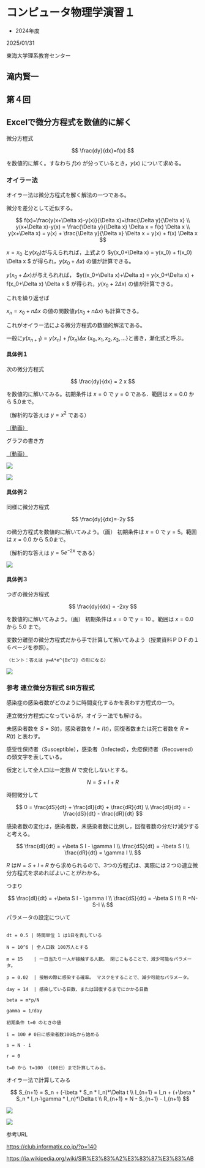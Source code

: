 # コンピュータ物理学演習１

- 2024年度

2025/01/31

東海大学理系教育センター

滝内賢一
---


## 第４回

## Excelで微分方程式を数値的に解く

微分方程式

$$
\frac{dy}{dx}=f(x)
$$

を数値的に解く。すなわち $f(x)$ が分っているとき，$y(x)$ について求める。

### オイラー法

オイラー法は微分方程式を解く解法の一つである。

微分を差分として近似する。

$$
f(x)=\frac{y(x+\Delta x)-y(x)}{\Delta x}=\frac{\Delta y}{\Delta x} \\
y(x+\Delta x)-y(x) = \frac{\Delta y}{\Delta x} \Delta x = f(x) \Delta x \\
y(x+\Delta x) = y(x) + \frac{\Delta y}{\Delta x} \Delta x = y(x) + f(x) \Delta x
$$

$x=x_0$ と$y(x_0)$が与えられれば，上式より
$y(x_0+\Delta x) = y(x_0) + f(x_0) \Delta x $ が得られ，$y(x_0+\Delta x)$ の値が計算できる。

$y(x_0+\Delta x)$が与えられれば，
$y((x_0+\Delta x)+\Delta x) = y(x_0+\Delta x) + f(x_0+\Delta x) \Delta x $ が得られ，$y(x_0+2\Delta x)$ の値が計算できる。

これを繰り返せば

$x_n=x_0+n\Delta x$ の値の関数値$y(x_0+n\Delta x)$ も計算できる。

これがオイラー法による微分方程式の数値的解法である。

一般に$y(x_{n+1})=y(x_n)+f(x_n)\Delta x$ $\{x_0,x_1,x_2,x_3,\dots\}$と書き，漸化式と呼ぶ。

<!---
![](http://www.sp.u-tokai.ac.jp/taki/cpe01/bibun-eq01.png)
--->

#### 具体例１

次の微分方程式

$$
\frac{dy}{dx} = 2 x
$$

を数値的に解いてみる。初期条件は $x=0$ で $y=0$ である．範囲は $x=0.0$ から $5.0$まで。

（解析的な答えは $y=x^2$ である）

[（動画）](./media/2024-08-23_1.mp4)

グラフの書き方

[（動画）](./media/2024-08-23_2.mp4)

![](./media/2024-08-22_2.png)

![](./media/2024-08-22_3.png)

#### 具体例２

同様に微分方程式

$$
\frac{dy}{dx}=-2y
$$

の微分方程式を数値的に解いてみよう。（画） 初期条件は $x=0$ で $y=5$。範囲は $x=0.0$ から $5.0$まで。

（解析的な答えは $y=5e^{-2x}$ である）

![](./media/2024-08-22_4.png)

#### 具体例３

つぎの微分方程式

$$ \frac{dy}{dx} = -2xy $$ 

を数値的に解いてみよう。（画） 初期条件は $x=0$ で $y=10$ 。範囲は $x=0.0$ から $5.0$ まで。

変数分離型の微分方程式だから手で計算して解いてみよう（授業資料ＰＤＦの１６ページを参照）。

```
（ヒント：答えは y=A*e^{Bx^2} の形になる）
```

![](./media/2024-08-22_5.png)


### 参考 連立微分方程式 SIR方程式

感染症の感染者数がどのように時間変化するかを表わす方程式の一つ。

連立微分方程式になっているが，オイラー法でも解ける。

未感染者数を $S=S(t)$，感染者数を $I=I(t)$，回復者数または死亡者数を $R=R(t)$ と表わす。

感受性保持者（Susceptible），感染者（Infected），免疫保持者（Recovered）の頭文字を表している。

仮定として全人口は一定数 $N$ で変化しないとする。

$$
N = S + I + R
$$

時間微分して

$$
0 = \frac{dS}{dt} + \frac{dI}{dt} + \frac{dR}{dt} \\
 \frac{dI}{dt}  = - \frac{dS}{dt} - \frac{dR}{dt} 
$$

感染者数の変化は，感染者数，未感染者数に比例し，回復者数の分だけ減少すると考える。

$$
\frac{dI}{dt} = +\beta S I - \gamma  I \\
\frac{dS}{dt} = -\beta S I \\
\frac{dR}{dt} = \gamma  I \\
$$

$R$ は$N=S+I+R$ から求められるので、3つの方程式は、実際には２つの連立微分方程式を求めればよいことがわかる。

つまり

$$
\frac{dI}{dt} = +\beta S I - \gamma  I \\
\frac{dS}{dt} = -\beta S I \\
R =N-S-I \\
$$


パラメータの設定について
```

dt = 0.5 | 時間単位 1 は1日を表している

N = 10^6 | 全人口数 100万人とする

m = 15    | 一日当たり一人が接触する人数。 閉じこもることで、減少可能なパラメータ。

p = 0.02  | 接触の際に感染する確率。 マスクをすることで、減少可能なパラメータ。

day = 14  | 感染している日数、または回復するまでにかかる日数 

beta = m*p/N

gamma = 1/day
```

```
初期条件 t=0 のときの値

i = 100 # 0日に感染者数100名から始める

s = N - i

r = 0

t=0 から t=100 （100日）まで計算してみる。

```

オイラー法で計算してみる

$$
S_{n+1} = S_n + (-\beta * S_n * I_n)*\Delta t \\
I_{n+1} = I_n + (+\beta * S_n * I_n-\gamma * I_n)*\Delta t \\
R_{n+1} = N - S_{n+1} - I_{n+1}  
$$

![](./media/2021-no4-02.png)

![](./media/2021-no4-03.png)

参考URL

https://club.informatix.co.jp/?p=140

https://ja.wikipedia.org/wiki/SIR%E3%83%A2%E3%83%87%E3%83%AB


